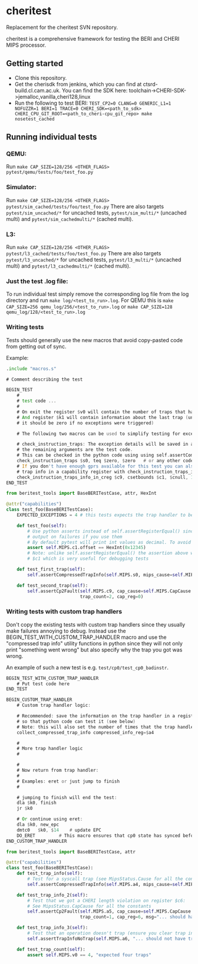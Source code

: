 # cheritest
Replacement for the cheritest SVN repository.

cheritest is a comprehensive framework for testing the BERI and CHERI MIPS processor.

## Getting started

* Clone this repository.
* Get the cherisdk from jenkins, which you can find at ctsrd-build.cl.cam.ac.uk. You can find the SDK here: toolchain->CHERI-SDK->jemalloc,vanilla,cheri128,linux
* Run the following to test BERI: `TEST_CP2=0 CLANG=0 GENERIC_L1=1 NOFUZZR=1 BERI=1 TRACE=0 CHERI_SDK=<path_to_sdk> CHERI_CPU_GIT_ROOT=<path_to_cheri-cpu_git_repo> make nosetest_cached`

## Running individual tests
### QEMU:
Run `make CAP_SIZE=128/256 <OTHER_FLAGS> pytest/qemu/tests/foo/test_foo.py`

### Simulator:
Run `make CAP_SIZE=128/256 <OTHER_FLAGS> pytest/sim_cached/tests/foo/test_foo.py`
There are also targets `pytest/sim_uncached/*` for uncached tests, `pytest/sim_multi/*` (uncached multi) and `pytest/sim_cachedmulti/*` (cached multi).

### L3:
Run `make CAP_SIZE=128/256 <OTHER_FLAGS> pytest/l3_cached/tests/foo/test_foo.py`
There are also targets `pytest/l3_uncached/*` for uncached tests, `pytest/l3_multi/*` (uncached multi) and `pytest/l3_cachedmulti/*` (cached multi).

### Just the test .log file:
To run individual test simply remove the corresponding log file from the log directory and run `make log/<test_to_run>.log`. For QEMU this is `make CAP_SIZE=256 qemu_log/256/<test_to_run>.log` or `make CAP_SIZE=128 qemu_log/128/<test_to_run>.log`


### Writing tests


Tests should generally use the new macros that avoid copy-pasted code from getting out of sync.

Example:

```asm
.include "macros.s"

# Comment describing the test

BEGIN_TEST
	#
	# test code ...
	#
	# On exit the register $v0 will contain the number of traps that happenend
	# And register $k1 will contain information about the last trap (unless the test modified it
	# it should be zero if no exceptions were triggered)

	# The following two macros can be used to simplify testing for exceptions:

	# check_instruction_traps: The exception details will be saved in arg1 ($s0),
	# the remaining arguments are the test code.
	# This can be checked in the python code using using self.assertCompressedTrapInfo()
	check_instruction_traps $s0, teq $zero, $zero	# or any other code that causes a trap
	# If you don't have enough gprs available for this test you can also store the
	# trap info in a capability register with check_instruction_traps_info_in_creg:
	check_instruction_traps_info_in_creg $c9, csetbounds $c1, $cnull, 10	# or any other code that causes a trap
END_TEST
```

```python
from beritest_tools import BaseBERITestCase, attr, HexInt

@attr("capabilities")
class test_foo(BaseBERITestCase):
    EXPECTED_EXCEPTIONS = 4 # this tests expects the trap handler to be invoked 4 times (default is 0)

    def test_foo(self):
        # Use python asserts instead of self.assertRegisterEqual() since pytest gives much more detailed
        # output on failures if you use them
        # By default pytest will print int values as decimal. To avoid this use HexInt() from beritest_tools
        assert self.MIPS.c1.offset == HexInt(0x12345)
        # Note: unlike self.assertRegisterEqual() the assertion above will also print the full value of
        # $c1 which is very useful for debugging tests

    def test_first_trap(self):
        self.assertCompressedTrapInfo(self.MIPS.s0, mips_cause=self.MIPS.Cause.TRAP, trap_count=1)

    def test_second_trap(self):
        self.assertCp2Fault(self.MIPS.c9, cap_cause=self.MIPS.CapCause.Tag_Violation,
                            trap_count=2, cap_reg=0)
```

### Writing tests with custom trap handlers

Don't copy the existing tests with custom trap handlers since they usually make failures annoying to debug.
Instead use the BEGIN_TEST_WITH_CUSTOM_TRAP_HANDLER macro and use the "compressed trap info" utility functions
in python since they will not only print "something went wrong" but also specify why the trap you got was wrong.

An example of such a new test is e.g. `test/cp0/test_cp0_badinstr`.


```asm
BEGIN_TEST_WITH_CUSTOM_TRAP_HANDLER
	# Put test code here
END_TEST

BEGIN_CUSTOM_TRAP_HANDLER
	# Custom trap handler logic:

	# Recommended: save the information on the trap handler in a register
	# so that python code can test it (see below)
	# Note: this will also set the number of times that the trap handler has been invoked in $v0
	collect_compressed_trap_info compressed_info_reg=$a4

	#
	# More trap handler logic
	#

	#
	# Now return from trap handler:
	#
	# Examples: eret or just jump to finish
	#

	# jumping to finish will end the test:
	dla $k0, finish
	jr $k0

	# Or continue using eret:
	dla $k0, new_epc
	dmtc0	$k0, $14	# update EPC
	DO_ERET			# This macro ensures that cp0 state has synced before eret
END_CUSTOM_TRAP_HANDLER
```

```python
from beritest_tools import BaseBERITestCase, attr

@attr("capabilities")
class test_foo(BaseBERITestCase):
    def test_trap_info(self):
        # Test for a syscall trap (see MipsStatus.Cause for all the constants):
        self.assertCompressedTrapInfo(self.MIPS.a4, mips_cause=self.MIPS.Cause.SYSCALL, trap_count=1)

    def test_trap_info_2(self):
        # Test that we got a CHERI length violation on register $c6:
        # See MipsStatus.CapCause for all the constants
        self.assertCp2Fault(self.MIPS.a5, cap_cause=self.MIPS.CapCause.Length_Violation,
                            trap_count=1, cap_reg=6, msg="... should have failed with a length violation!")

    def test_trap_info_3(self):
        # Test that an operation doesn't trap (ensure you clear trap info register first)
        self.assertTrapInfoNoTrap(self.MIPS.a6, "... should not have trapped")

    def test_trap_count(self):
        assert self.MIPS.v0 == 4, "expected four traps"
```
